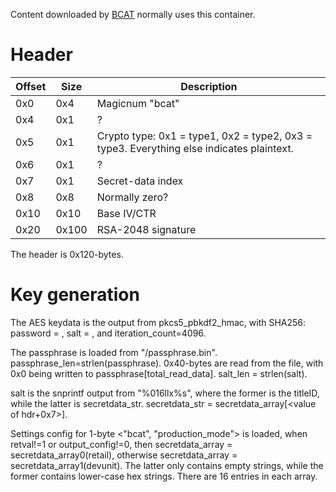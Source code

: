 Content downloaded by [BCAT](BCAT%20services.md "wikilink") normally
uses this
container.

# Header

| Offset | Size  | Description                                                                              |
| ------ | ----- | ---------------------------------------------------------------------------------------- |
| 0x0    | 0x4   | Magicnum "bcat"                                                                          |
| 0x4    | 0x1   | ?                                                                                        |
| 0x5    | 0x1   | Crypto type: 0x1 = type1, 0x2 = type2, 0x3 = type3. Everything else indicates plaintext. |
| 0x6    | 0x1   | ?                                                                                        |
| 0x7    | 0x1   | Secret-data index                                                                        |
| 0x8    | 0x8   | Normally zero?                                                                           |
| 0x10   | 0x10  | Base IV/CTR                                                                              |
| 0x20   | 0x100 | RSA-2048 signature                                                                       |

The header is 0x120-bytes.

# Key generation

The AES keydata is the output from pkcs5\_pbkdf2\_hmac, with SHA256:
password = <passphrase string loaded from file>, salt =
<below salt string>, and iteration\_count=4096.

The passphrase is loaded from "<basepath>/passphrase.bin".
passphrase\_len=strlen(passphrase). 0x40-bytes are read from the file,
with 0x0 being written to passphrase\[total\_read\_data\]. salt\_len =
strlen(salt).

salt is the snprintf output from "%016llx%s", where the former is the
titleID, while the latter is secretdata\_str. secretdata\_str =
secretdata\_array\[\<value of hdr+0x7\>\].

Settings config for 1-byte \<"bcat", "production\_mode"\> is loaded,
when retval\!=1 or output\_config\!=0, then secretdata\_array =
secretdata\_array0(retail), otherwise secretdata\_array =
secretdata\_array1(devunit). The latter only contains empty strings,
while the former contains lower-case hex strings. There are 16 entries
in each array.
